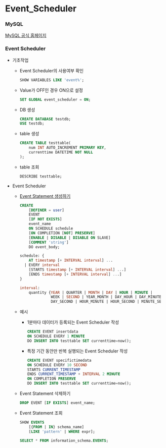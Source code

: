 # Event_Scheduler

### MySQL

[MySQL 공식 홈페이지](https://www.mysql.com/)

### Event Scheduler

- 기초작업
  
  - Event Scheduler의 사용여부 확인
    
    ```sql
    SHOW VARIABLES LIKE 'event%';
    ```
  
  - Value가 OFF인 경우 ON으로 설정
    
    ```sql
    SET GLOBAL event_scheduler = ON;
    ```
  
  - DB 생성
    
    ```sql
    CREATE DATABASE testdb;
    USE testdb;
    ```
  
  - table 생성
    
    ```sql
    CREATE TABLE testtable(
        num INT AUTO_INCREMENT PRIMARY KEY,
        currenttime DATETIME NOT NULL
    );
    ```
  
  - table 조회
    
    ```sql
    DESCRIBE testtable;
    ```

- Event Scheduler
  
  - [Event Statement 생성하기](https://dev.mysql.com/doc/refman/8.0/en/create-event.html)
    
    ```sql
    CREATE
        [DEFINER = user]
        EVENT
        [IF NOT EXISTS]
        event_name
        ON SCHEDULE schedule
        [ON COMPLETION [NOT] PRESERVE]
        [ENABLE | DISABLE | DISABLE ON SLAVE]
        [COMMENT 'string']
        DO event_body;
    
    schedule: {
        AT timestamp [+ INTERVAL interval] ...
      | EVERY interval
        [STARTS timestamp [+ INTERVAL interval] ...]
        [ENDS timestamp [+ INTERVAL interval] ...]
    }
    
    interval:
        quantity {YEAR | QUARTER | MONTH | DAY | HOUR | MINUTE |
                  WEEK | SECOND | YEAR_MONTH | DAY_HOUR | DAY_MINUTE |
                  DAY_SECOND | HOUR_MINUTE | HOUR_SECOND | MINUTE_SECOND}
    ```
  
  - 예시
    
    - 1분마다 데이터가 등록되는 Event Scheduler 작성
      
      ```sql
      CREATE EVENT insertdata
      ON SCHEDULE EVERY 1 MINUTE
      DO INSERT INTO testtable SET currenttime=now();
      ```
    
    - 특정 기간 동안만 반복 실행되는 Event Scheduler 작성
      
      ```sql
      CREATE EVENT specifictimedata
      ON SCHEDULE EVERY 10 SECOND
      STARTS CURRENT_TIMESTAMP
      ENDS CURRENT_TIMESTAMP + INTERVAL 2 MINUTE
      ON COMPLETION PRESERVE
      DO INSERT INTO testtable SET currenttime=now();
      ```
  
  - Event Statement 삭제하기
    
    ```sql
    DROP EVENT [IF EXISTS] event_name;
    ```
  
  - Event Statement 조회
    
    ```sql
    SHOW EVENTS
        [{FROM | IN} schema_name]
        [LIKE 'pattern' | WHERE expr];
    ```
    
    ```sql
    SELECT * FROM information_schema.EVENTS;
    ```

